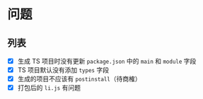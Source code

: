 # 问题

## 列表

- [x] 生成 TS 项目时没有更新 `package.json` 中的 `main` 和 `module` 字段
- [x] TS 项目默认没有添加 `types` 字段
- [x] 生成的项目不应该有 `postinstall`（待商榷）
- [x] 打包后的 `li.js` 有问题

